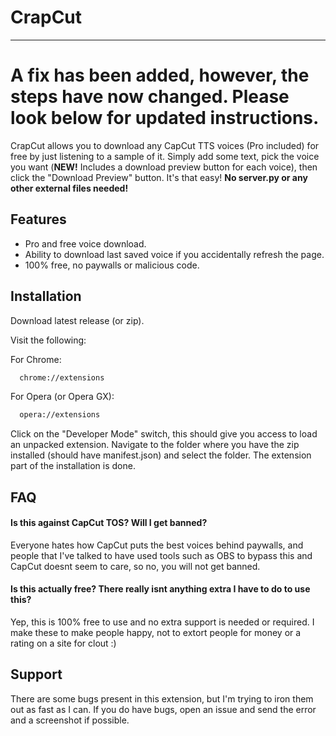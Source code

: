 
# CrapCut
---
# A fix has been added, however, the steps have now changed. Please look below for updated instructions.

CrapCut allows you to download any CapCut TTS voices (Pro included) for free by just listening to a sample of it. Simply add some text, pick the voice you want (**NEW!** Includes a download preview button for each voice), then click the "Download Preview" button. It's that easy! **No server.py or any other external files needed!**
## Features

- Pro and free voice download.
- Ability to download last saved voice if you accidentally refresh the page.
- 100% free, no paywalls or malicious code.
## Installation

Download latest release (or zip).

Visit the following:

For Chrome:

```bash
  chrome://extensions
```
For Opera (or Opera GX):
```bash
  opera://extensions
```

Click on the "Developer Mode" switch, this should give you access to load an unpacked extension. Navigate to the folder where you have the zip installed (should have manifest.json) and select the folder. The extension part of the installation is done.
## FAQ

#### Is this against CapCut TOS? Will I get banned?

Everyone hates how CapCut puts the best voices behind paywalls, and people that I've talked to have used tools such as OBS to bypass this and CapCut doesnt seem to care, so no, you will not get banned.


#### Is this actually free? There really isnt anything extra I have to do to use this?

Yep, this is 100% free to use and no extra support is needed or required. I make these to make people happy, not to extort people for money or a rating on a site for clout :)

## Support

There are some bugs present in this extension, but I'm trying to iron them out as fast as I can. If you do have bugs, open an issue and send the error and a screenshot if possible.

